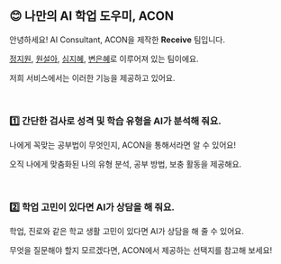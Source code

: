 ## 😊 나만의 AI 학업 도우미, ACON
안녕하세요! AI Consultant, ACON을 제작한 **Receive** 팀입니다.

[정지원](github.com/zi-won), [원설아](github.com/seola1ne), [심지혜](github.com/jihye1116), [변은혜](github.com/byuneunhye)로 이루어져 있는 팀이에요.

저희 서비스에서는 이러한 기능을 제공하고 있어요.

<br />

### 1️⃣ 간단한 검사로 성격 및 학습 유형을 AI가 분석해 줘요.
나에게 꼭맞는 공부법이 무엇인지, ACON을 통해서라면 알 수 있어요!

오직 나에게 맞춤화된 나의 유형 분석, 공부 방법, 보충 활동을 제공해요.

<br />

### 2️⃣ 학업 고민이 있다면 AI가 상담을 해 줘요.
학업, 진로와 같은 학교 생활 고민이 있다면 AI가 상담을 해 줄 수 있어요.

무엇을 질문해야 할지 모르겠다면, ACON에서 제공하는 선택지를 참고해 보세요!

<br />
